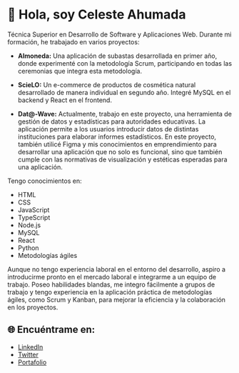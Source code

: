 
# 👋 Hola, soy Celeste Ahumada

Técnica Superior en Desarrollo de Software y Aplicaciones Web.
Durante mi formación, he trabajado en varios proyectos:

- **Almoneda:** Una aplicación de subastas desarrollada en primer año, donde experimenté con la metodología Scrum, participando en todas las ceremonias que integra esta metodología.

- **ScieLO:** Un e-commerce de productos de cosmética natural desarrollado de manera individual en segundo año. Integré MySQL en el backend y React en el frontend.

- **Dat@-Wave:** Actualmente, trabajo en este proyecto, una herramienta de gestión de datos y estadísticas para autoridades educativas. La aplicación permite a los usuarios introducir datos de distintas instituciones para elaborar informes estadísticos. En este proyecto, también utilicé Figma y mis conocimientos en emprendimiento para desarrollar una aplicación que no solo es funcional, sino que también cumple con las normativas de visualización y estéticas esperadas para una aplicación.

Tengo conocimientos en:

- HTML
- CSS
- JavaScript
- TypeScript
- Node.js
- MySQL
- React
- Python
- Metodologías ágiles

Aunque no tengo experiencia laboral en el entorno del desarrollo, aspiro a introducirme pronto en el mercado laboral e integrarme a un equipo de trabajo. Poseo habilidades blandas, me integro fácilmente a grupos de trabajo y tengo experiencia en la aplicación práctica de metodologías ágiles, como Scrum y Kanban, para mejorar la eficiencia y la colaboración en los proyectos.

## 🌐 Encuéntrame en:
- [LinkedIn](https://www.linkedin.com/public-profile/settings?trk=d_flagship3_profile_self_view_public_profile)
- [Twitter](https://twitter.com/tu-perfil)
- [Portafolio](https://tu-portafolio.com)


